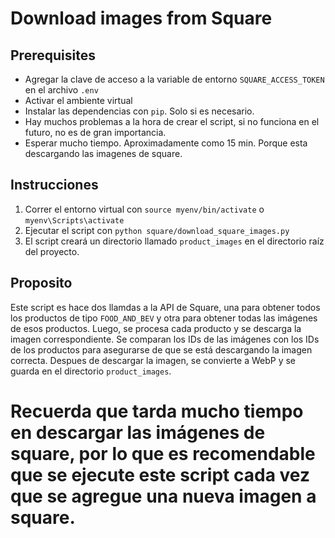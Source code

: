 # Download images from Square

## Prerequisites

- Agregar la clave de acceso a la variable de entorno `SQUARE_ACCESS_TOKEN` en el archivo `.env`
- Activar el ambiente virtual
- Instalar las dependencias con `pip`. Solo si es necesario.
- Hay muchos problemas a la hora de crear el script, si no funciona en el futuro, no es de gran importancia.
- Esperar mucho tiempo. Aproximadamente como 15 min. Porque esta descargando las imagenes de square.

## Instrucciones

1. Correr el entorno virtual con `source myenv/bin/activate` o `myenv\Scripts\activate`
2. Ejecutar el script con `python square/download_square_images.py`
3. El script creará un directorio llamado `product_images` en el directorio raíz del proyecto.

## Proposito

Este script es hace dos llamdas a la API de Square, una para obtener todos los productos de tipo `FOOD_AND_BEV` y otra para obtener todas las imágenes de esos productos. Luego, se procesa cada producto y se descarga la imagen correspondiente.
Se comparan los IDs de las imágenes con los IDs de los productos para asegurarse de que se está descargando la imagen correcta.
Despues de descargar la imagen, se convierte a WebP y se guarda en el directorio `product_images`.

# Recuerda que tarda mucho tiempo en descargar las imágenes de square, por lo que es recomendable que se ejecute este script cada vez que se agregue una nueva imagen a square.